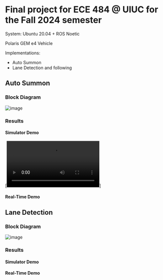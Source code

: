 # Final project for ECE 484 @ UIUC for the Fall 2024 semester
System: Ubuntu 20.04 + ROS Noetic

Polaris GEM e4 Vehicle

Implementations:
  - Auto Summon
  - Lane Detection and following

## Auto Summon
### Block Diagram

![image](https://github.com/user-attachments/assets/7d60a845-2e16-4009-ba98-18643983bdef)

### Results
#### Simulator Demo
[![▶ Watch Video](https://github.com/brijesh2709/Polaris-GEM-Car-AutoSummon-and-LaneDetection/raw/main/assets/Loop%20Final%20Video.mp4)]

#### Real-Time Demo

## Lane Detection
### Block Diagram

![image](https://github.com/user-attachments/assets/e37fbbaa-aaed-4d8c-bd76-8cd184466ac5)

### Results
#### Simulator Demo

#### Real-Time Demo
